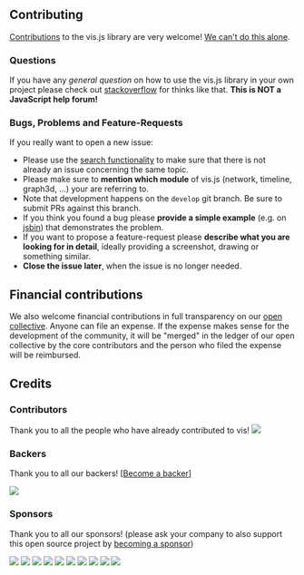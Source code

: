 ## Contributing

[Contributions](//github.com/almende/vis/blob/master/misc/how_to_help.md) to the vis.js library are very welcome! [We can't do this alone](//github.com/almende/vis/blob/master/misc/we_need_help.md).

### Questions
If you have any *general question* on how to use the vis.js library in your own project please check out [stackoverflow](http://stackoverflow.com/questions/tagged/vis.js) for thinks like that. **This is NOT a JavaScript help forum!**

### Bugs, Problems and Feature-Requests
If you really want to open a new issue:
* Please use the [search functionality](//github.com/almende/vis/issues) to make sure that there is not already an issue concerning the same topic.
* Please make sure to **mention which module** of vis.js (network, timeline, graph3d, ...) your are referring to.
* Note that development happens on the `develop` git branch. Be sure to submit PRs against this branch.
* If you think you found a bug please **provide a simple example** (e.g. on [jsbin](https://jsbin.com)) that demonstrates the problem.
* If you want to propose a feature-request please **describe what you are looking for in detail**, ideally providing a screenshot, drawing or something similar.
* **Close the issue later**, when the issue is no longer needed.

## Financial contributions

We also welcome financial contributions in full transparency on our [open collective](https://opencollective.com/vis).
Anyone can file an expense. If the expense makes sense for the development of the community, it will be "merged" in the ledger of our open collective by the core contributors and the person who filed the expense will be reimbursed.

## Credits

### Contributors

Thank you to all the people who have already contributed to vis!
<a href="graphs/contributors"><img src="https://opencollective.com/vis/contributors.svg?width=890" /></a>

### Backers

Thank you to all our backers! [[Become a backer](https://opencollective.com/vis#backer)]

<a href="https://opencollective.com/vis#backers" target="_blank"><img src="https://opencollective.com/vis/backers.svg?width=890"></a>

### Sponsors

Thank you to all our sponsors! (please ask your company to also support this open source project by [becoming a sponsor](https://opencollective.com/vis#sponsor))

<a href="https://opencollective.com/vis/sponsor/0/website" target="_blank"><img src="https://opencollective.com/vis/sponsor/0/avatar.svg"></a>
<a href="https://opencollective.com/vis/sponsor/1/website" target="_blank"><img src="https://opencollective.com/vis/sponsor/1/avatar.svg"></a>
<a href="https://opencollective.com/vis/sponsor/2/website" target="_blank"><img src="https://opencollective.com/vis/sponsor/2/avatar.svg"></a>
<a href="https://opencollective.com/vis/sponsor/3/website" target="_blank"><img src="https://opencollective.com/vis/sponsor/3/avatar.svg"></a>
<a href="https://opencollective.com/vis/sponsor/4/website" target="_blank"><img src="https://opencollective.com/vis/sponsor/4/avatar.svg"></a>
<a href="https://opencollective.com/vis/sponsor/5/website" target="_blank"><img src="https://opencollective.com/vis/sponsor/5/avatar.svg"></a>
<a href="https://opencollective.com/vis/sponsor/6/website" target="_blank"><img src="https://opencollective.com/vis/sponsor/6/avatar.svg"></a>
<a href="https://opencollective.com/vis/sponsor/7/website" target="_blank"><img src="https://opencollective.com/vis/sponsor/7/avatar.svg"></a>
<a href="https://opencollective.com/vis/sponsor/8/website" target="_blank"><img src="https://opencollective.com/vis/sponsor/8/avatar.svg"></a>
<a href="https://opencollective.com/vis/sponsor/9/website" target="_blank"><img src="https://opencollective.com/vis/sponsor/9/avatar.svg"></a>
